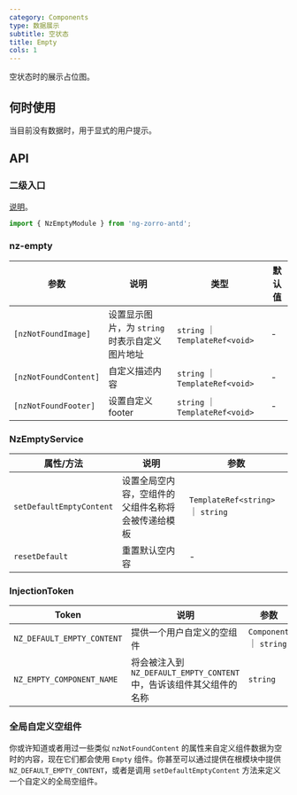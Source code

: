 ```yaml
---
category: Components
type: 数据展示
subtitle: 空状态
title: Empty
cols: 1
---
```


空状态时的展示占位图。

## 何时使用

当目前没有数据时，用于显式的用户提示。

## API

### 二级入口

[说明](/docs/getting-started/zh#二级入口)。

```ts
import { NzEmptyModule } from 'ng-zorro-antd';
```

### nz-empty

| 参数 | 说明 | 类型 | 默认值 |
| -------- | ----------- | ---- | ------- |
| `[nzNotFoundImage]` | 设置显示图片，为 `string` 时表示自定义图片地址 | `string` ｜ `TemplateRef<void>` | - |
| `[nzNotFoundContent]` | 自定义描述内容 | `string` ｜ `TemplateRef<void>` | - |
| `[nzNotFoundFooter]` | 设置自定义 footer | `string` ｜ `TemplateRef<void>` | - |

### NzEmptyService

| 属性/方法 | 说明 | 参数 |
| -------- | ----------- | ---- |
| `setDefaultEmptyContent` | 设置全局空内容，空组件的父组件名称将会被传递给模板 | `TemplateRef<string>` ｜ `string` |
| `resetDefault` | 重置默认空内容 | - |

### InjectionToken

| Token | 说明 | 参数 |
| ----- | --- | ---- |
| `NZ_DEFAULT_EMPTY_CONTENT` | 提供一个用户自定义的空组件 | `Component` ｜ `string` |
| `NZ_EMPTY_COMPONENT_NAME` | 将会被注入到 `NZ_DEFAULT_EMPTY_CONTENT` 中，告诉该组件其父组件的名称 | `string` |

### 全局自定义空组件

你或许知道或者用过一些类似 `nzNotFoundContent` 的属性来自定义组件数据为空时的内容，现在它们都会使用 `Empty` 组件。你甚至可以通过提供在根模块中提供 `NZ_DEFAULT_EMPTY_CONTENT`，或者是调用 `setDefaultEmptyContent` 方法来定义一个自定义的全局空组件。


